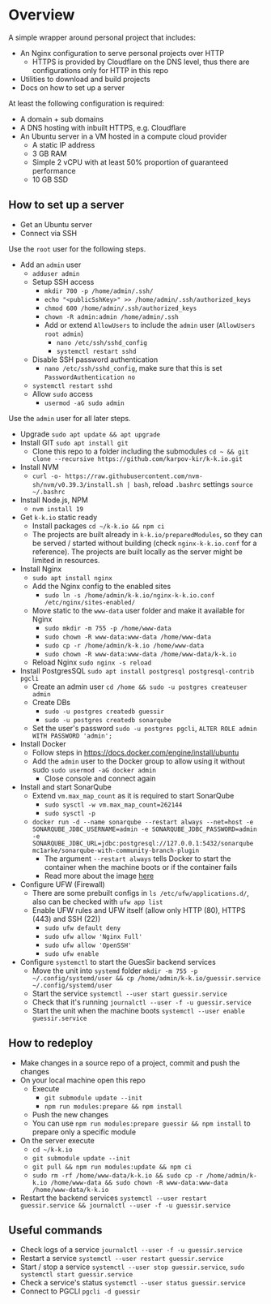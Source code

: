 # Overview

A simple wrapper around personal project that includes:

- An Nginx configuration to serve personal projects over HTTP
  - HTTPS is provided by Cloudflare on the DNS level, thus there are configurations only for HTTP in this repo
- Utilities to download and build projects
- Docs on how to set up a server

At least the following configuration is required:

- A domain + sub domains
- A DNS hosting with inbuilt HTTPS, e.g. Cloudflare
- An Ubuntu server in a VM hosted in a compute cloud provider
  - A static IP address
  - 3 GB RAM
  - Simple 2 vCPU with at least 50% proportion of guaranteed performance
  - 10 GB SSD

## How to set up a server

- Get an Ubuntu server
- Connect via SSH

Use the `root` user for the following steps.

- Add an `admin` user
  - `adduser admin`
  - Setup SSH access
    - `mkdir 700 -p /home/admin/.ssh/`
    - `echo "<publicSshKey>" >> /home/admin/.ssh/authorized_keys`
    - `chmod 600 /home/admin/.ssh/authorized_keys`
    - `chown -R admin:admin /home/admin/.ssh`
    - Add or extend `AllowUsers` to include the `admin` user (`AllowUsers root admin`)
      - `nano /etc/ssh/sshd_config`
      - `systemctl restart sshd`
  - Disable SSH password authentication
    - `nano /etc/ssh/sshd_config`, make sure that this is set `PasswordAuthentication no`
  - `systemctl restart sshd`
  - Allow `sudo` access
    - `usermod -aG sudo admin`

Use the `admin` user for all later steps.

- Upgrade `sudo apt update && apt upgrade`
- Install GIT `sudo apt install git`
  - Clone this repo to a folder including the submodules `cd ~ && git clone --recursive https://github.com/karpov-kir/k-k.io.git`
- Install NVM
  - `curl -o- https://raw.githubusercontent.com/nvm-sh/nvm/v0.39.3/install.sh | bash`, reload `.bashrc` settings `source ~/.bashrc`
- Install Node.js, NPM 
  - `nvm install 19`
- Get `k-k.io` static ready
  - Install packages `cd ~/k-k.io && npm ci`
  - The projects are built already in `k-k.io/preparedModules`, so they can be served / started without
    building (check `nginx-k-k.io.conf` for a reference). The projects are built locally as the server might be
    limited in resources.
- Install Nginx
  - `sudo apt install nginx`
  - Add the Nginx config to the enabled sites
    - `sudo ln -s /home/admin/k-k.io/nginx-k-k.io.conf /etc/nginx/sites-enabled/`
  - Move static to the `www-data` user folder and make it available for Nginx
    - `sudo mkdir -m 755 -p /home/www-data`
    - `sudo chown -R www-data:www-data /home/www-data`
    - `sudo cp -r /home/admin/k-k.io /home/www-data`
    - `sudo chown -R www-data:www-data /home/www-data/k-k.io`
  - Reload Nginx `sudo nginx -s reload`
- Install PostgresSQL `sudo apt install postgresql postgresql-contrib pgcli`
  - Create an admin user `cd /home && sudo -u postgres createuser admin`
  - Create DBs
    - `sudo -u postgres createdb guessir`
    - `sudo -u postgres createdb sonarqube`
  - Set the user's password `sudo -u postgres pgcli`, `ALTER ROLE admin WITH PASSWORD 'admin';`
- Install Docker
  - Follow steps in https://docs.docker.com/engine/install/ubuntu
  - Add the `admin` user to the Docker group to allow using it without sudo `sudo usermod -aG docker admin`
    - Close console and connect again
- Install and start SonarQube
  - Extend `vm.max_map_count` as it is required to start SonarQube
    - `sudo sysctl -w vm.max_map_count=262144`
    - `sudo sysctl -p`
  - `docker run -d --name sonarqube --restart always --net=host -e SONARQUBE_JDBC_USERNAME=admin -e SONARQUBE_JDBC_PASSWORD=admin -e SONARQUBE_JDBC_URL=jdbc:postgresql://127.0.0.1:5432/sonarqube mc1arke/sonarqube-with-community-branch-plugin`
    - The argument `--restart always` tells Docker to start the container when the machine boots or if the container fails
    - Read more about the image [here](https://github.com/mc1arke/sonarqube-community-branch-plugin)
- Configure UFW (Firewall)
  - There are some prebuilt configs in `ls /etc/ufw/applications.d/`, also can be checked with `ufw app list`
  - Enable UFW rules and UFW itself (allow only HTTP (80), HTTPS (443) and SSH (22))
    - `sudo ufw default deny`
    - `sudo ufw allow 'Nginx Full'`
    - `sudo ufw allow 'OpenSSH'`
    - `sudo ufw enable`
- Configure `systemctl` to start the GuesSir backend services
  - Move the unit into `systemd` folder `mkdir -m 755 -p ~/.config/systemd/user && cp /home/admin/k-k.io/guessir.service ~/.config/systemd/user`
  - Start the service `systemctl --user start guessir.service`
  - Check that it's running `journalctl --user -f -u guessir.service`
  - Start the unit when the machine boots `systemctl --user enable guessir.service`

## How to redeploy

- Make changes in a source repo of a project, commit and push the changes
- On your local machine open this repo
  - Execute
    - `git submodule update --init`
    - `npm run modules:prepare && npm install`
  - Push the new changes
  - You can use `npm run modules:prepare guessir && npm install` to prepare only a specific module
- On the server execute 
  - `cd ~/k-k.io`
  - `git submodule update --init`
  - `git pull && npm run modules:update && npm ci`
  - `sudo rm -rf /home/www-data/k-k.io && sudo cp -r /home/admin/k-k.io /home/www-data && sudo chown -R www-data:www-data /home/www-data/k-k.io`
- Restart the backend services `systemctl --user restart guessir.service && journalctl --user -f -u guessir.service`

## Useful commands

- Check logs of a service `journalctl --user -f -u guessir.service`
- Restart a service `systemctl --user restart guessir.service`
- Start / stop a service `systemctl --user stop guessir.service`, `sudo systemctl start guessir.service`
- Check a service's status `systemctl --user status guessir.service`
- Connect to PGCLI `pgcli -d guessir`
